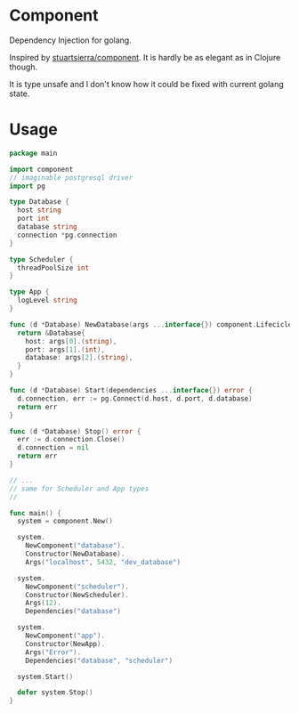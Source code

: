# Component

Dependency Injection for golang.

Inspired by [stuartsierra/component](https://github.com/stuartsierra/component).
It is hardly be as elegant as in Clojure though.

It is type unsafe and I don't know how it could be fixed with current golang state.

# Usage

```go
package main

import component
// imaginable postgresql driver
import pg

type Database {
  host string
  port int
  database string
  connection *pg.connection
}

type Scheduler {
  threadPoolSize int
}

type App {
  logLevel string
}

func (d *Database) NewDatabase(args ...interface{}) component.Lifecicle {
  return &Database{
    host: args[0].(string),
    port: args[1].(int),
    database: args[2].(string),
  }
}

func (d *Database) Start(dependencies ...interface{}) error {
  d.connection, err := pg.Connect(d.host, d.port, d.database)
  return err
}

func (d *Database) Stop() error {
  err := d.connection.Close()
  d.connection = nil
  return err
}

// ...
// same for Scheduler and App types
//

func main() {
  system = component.New()

  system.
    NewComponent("database").
    Constructor(NewDatabase).
    Args("localhost", 5432, "dev_database")

  system.
    NewComponent("scheduler").
    Constructor(NewScheduler).
    Args(12).
    Dependencies("database")

  system.
    NewComponent("app").
    Constructor(NewApp).
    Args("Error").
    Dependencies("database", "scheduler")

  system.Start()

  defer system.Stop()
}
```
